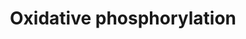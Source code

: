 ---
annotations:
- id: PW:0001059
  parent: classic metabolic pathway
  type: Pathway Ontology
  value: oxidative phosphorylation pathway
authors:
- MaintBot
- Mkutmon
description: ''
last-edited: 2019-08-16
organisms:
- Bos taurus
redirect_from:
- /index.php/Pathway:WP994
- /instance/WP994
- /instance/WP994_rr106018
revision: r106018
schema-jsonld:
- '@context': https://schema.org/
  '@id': https://wikipathways.github.io/pathways/WP994.html
  '@type': Dataset
  creator:
    '@type': Organization
    name: WikiPathways
  description: ''
  keywords:
  - ADP
  - ATP
  - ATP5A1
  - ATP5B
  - ATP5D
  - ATP5E
  - ATP5F1
  - ATP5G1
  - ATP5G2
  - ATP5G3
  - ATP5H
  - ATP5I
  - ATP5J
  - ATP5J2
  - ATP5L
  - ATP5O
  - ATP5S
  - ATP6
  - ATP6AP1
  - ATP6AP2
  - B9
  - GZMB
  - Hydrogen
  - MT-ND3
  - MT-ND4
  - MT-ND4L
  - MT-ND6
  - NAD
  - NADH
  - ND1
  - ND2
  - ND5
  - NDUFA10
  - NDUFA11
  - NDUFA2
  - NDUFA4
  - NDUFA4L2
  - NDUFA5
  - NDUFA6
  - NDUFA8
  - NDUFA9
  - NDUFAB1
  - NDUFB1
  - NDUFB10
  - NDUFB2
  - NDUFB4
  - NDUFB5
  - NDUFB6
  - NDUFB7
  - NDUFB8
  - NDUFB9
  - NDUFC1
  - NDUFC2
  - NDUFS1
  - NDUFS2
  - NDUFS3
  - NDUFS4
  - NDUFS5
  - NDUFS6
  - NDUFS7
  - NDUFS8
  - NDUFV1
  - NDUFV2
  - NDUFV3
  license: CC0
  name: Oxidative phosphorylation
seo: CreativeWork
title: Oxidative phosphorylation
wpid: WP994
---